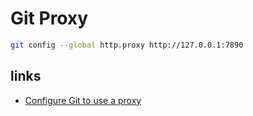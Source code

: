 # Git Proxy

```bash
git config --global http.proxy http://127.0.0.1:7890
```

## links

- [Configure Git to use a proxy](https://gist.github.com/evantoli/f8c23a37eb3558ab8765)

